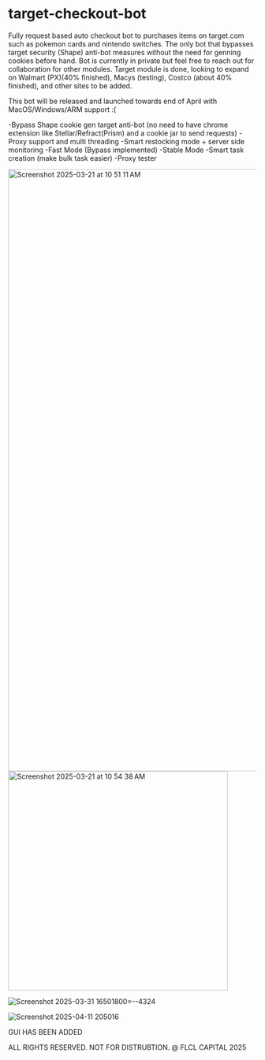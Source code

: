 # target-checkout-bot
Fully request based auto checkout bot to purchases items on target.com such as pokemon cards and nintendo switches. The only bot that bypasses target security (Shape) anti-bot measures without the need for genning cookies before hand. Bot is currently in private but feel free to reach out for collaboration
for other modules. Target module is done, looking to expand on Walmart (PX)(40% finished), Macys (testing), Costco (about 40% finished), and other sites to be added.

This bot will be released and launched towards end of April with MacOS/Windows/ARM support :( 

-Bypass Shape cookie gen target anti-bot (no need to have chrome extension like Stellar/Refract(Prism) and a cookie jar to send requests)
-Proxy support and multi threading 
-Smart restocking mode + server side monitoring 
-Fast Mode (Bypass implemented)
-Stable Mode
-Smart task creation (make bulk task easier)
-Proxy tester

<img width="1222" alt="Screenshot 2025-03-21 at 10 51 11 AM" src="https://github.com/user-attachments/assets/fe0262df-e6de-4998-99d8-d476b1b017a3" />

<img width="445" alt="Screenshot 2025-03-21 at 10 54 38 AM" src="https://github.com/user-attachments/assets/5ef95644-4fe1-4064-892f-1543a05e276d" />


![Screenshot 2025-03-31 16501800=--4324](https://github.com/user-attachments/assets/86b6748a-81f1-4d22-87d3-a841efba4e0c)

![Screenshot 2025-04-11 205016](https://github.com/user-attachments/assets/8510bd65-774d-41e6-8113-3664e4f85a77)


GUI HAS BEEN ADDED

ALL RIGHTS RESERVED. NOT FOR DISTRUBTION. @ FLCL CAPITAL 2025


